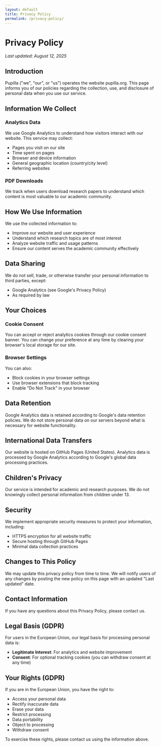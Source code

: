 ```yaml
---
layout: default
title: Privacy Policy
permalink: /privacy-policy/
---
```


# Privacy Policy

*Last updated: August 12, 2025*

## Introduction

Pupilla ("we", "our", or "us") operates the website pupilla.org. This page informs you of our policies regarding the collection, use, and disclosure of personal data when you use our service.

## Information We Collect

### Analytics Data
We use Google Analytics to understand how visitors interact with our website. This service may collect:
- Pages you visit on our site
- Time spent on pages
- Browser and device information
- General geographic location (country/city level)
- Referring websites

### PDF Downloads
We track when users download research papers to understand which content is most valuable to our academic community.

## How We Use Information

We use the collected information to:
- Improve our website and user experience
- Understand which research topics are of most interest
- Analyze website traffic and usage patterns
- Ensure our content serves the academic community effectively

## Data Sharing

We do not sell, trade, or otherwise transfer your personal information to third parties, except:
- Google Analytics (see Google's Privacy Policy)
- As required by law

## Your Choices

### Cookie Consent
You can accept or reject analytics cookies through our cookie consent banner. You can change your preference at any time by clearing your browser's local storage for our site.

### Browser Settings
You can also:
- Block cookies in your browser settings
- Use browser extensions that block tracking
- Enable "Do Not Track" in your browser

## Data Retention

Google Analytics data is retained according to Google's data retention policies. We do not store personal data on our servers beyond what is necessary for website functionality.

## International Data Transfers

Our website is hosted on GitHub Pages (United States). Analytics data is processed by Google Analytics according to Google's global data processing practices.

## Children's Privacy

Our service is intended for academic and research purposes. We do not knowingly collect personal information from children under 13.

## Security

We implement appropriate security measures to protect your information, including:
- HTTPS encryption for all website traffic
- Secure hosting through GitHub Pages
- Minimal data collection practices

## Changes to This Policy

We may update this privacy policy from time to time. We will notify users of any changes by posting the new policy on this page with an updated "Last updated" date.

## Contact Information

If you have any questions about this Privacy Policy, please contact us.

## Legal Basis (GDPR)

For users in the European Union, our legal basis for processing personal data is:
- **Legitimate Interest**: For analytics and website improvement
- **Consent**: For optional tracking cookies (you can withdraw consent at any time)

## Your Rights (GDPR)

If you are in the European Union, you have the right to:
- Access your personal data
- Rectify inaccurate data
- Erase your data
- Restrict processing
- Data portability
- Object to processing
- Withdraw consent

To exercise these rights, please contact us using the information above.
